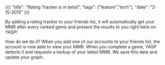 {{{
  "title": "Rating Tracker is in beta!",
  "tags": ["feature","tech"],
  "date": "2-15-2015"
}}}

By adding a rating tracker to your friends list, it will automatically get your MMR after every ranked game and present the results to you right here on YASP!

<!--more-->

How do we do it?  When you add one of our accounts to your friends list, the account is now able to view your MMR.
When you complete a game, YASP detects it and requests a lookup of your latest MMR.  We save this data and update your graph.